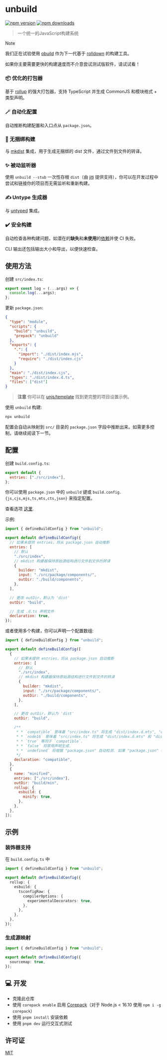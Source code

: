 # unbuild

<!-- automd:badges -->

[![npm version](https://img.shields.io/npm/v/unbuild)](https://npmjs.com/package/unbuild)
[![npm downloads](https://img.shields.io/npm/dm/unbuild)](https://npm.chart.dev/unbuild)

<!-- /automd -->

> 一个统一的JavaScript构建系统

> [!NOTE]
> 我们正在试验使用 [obuild](https://github.com/unjs/obuild) 作为下一代基于 [rolldown](https://github.com/rolldown/rolldown) 的构建工具。
>
> 如果你主要需要更快的构建速度而不介意尝试测试版软件，请试试看！

### 📦 优化的打包器

基于 [rollup](https://rollupjs.org) 的强大打包器，支持 TypeScript 并生成 CommonJS 和模块格式 + 类型声明。

### 🪄 自动化配置

自动推断构建配置和入口点从 `package.json`。

### 📁 无捆绑构建

与 [mkdist](https://github.com/unjs/mkdist) 集成，用于生成无捆绑的 dist 文件，通过文件到文件的转译。

### ✨ 被动监听器

使用 `unbuild --stub` 一次性存根 `dist`（由 [jiti](https://github.com/unjs/jiti) 提供支持），你可以在开发过程中尝试和链接你的项目而无需监听和重新构建。

### ✍ Untype 生成器

与 [untyped](https://github.com/unjs/untyped) 集成。

### ✔️ 安全构建

自动检查各种构建问题，如潜在的**缺失**和**未使用**的[依赖](https://docs.npmjs.com/cli/v7/configuring-npm/package-json#dependencies)并使 CI 失败。

CLI 输出还包括输出大小和导出，以便快速检查。

## 使用方法

创建 `src/index.ts`:

```js
export const log = (...args) => {
  console.log(...args);
};
```

更新 `package.json`:

```json
{
  "type": "module",
  "scripts": {
    "build": "unbuild",
    "prepack": "unbuild"
  },
  "exports": {
    ".": {
      "import": "./dist/index.mjs",
      "require": "./dist/index.cjs"
    }
  },
  "main": "./dist/index.cjs",
  "types": "./dist/index.d.ts",
  "files": ["dist"]
}
```

> **注意**
> 你可以在 [unjs/template](https://github.com/unjs/template) 找到更完整的项目设置示例。

使用 `unbuild` 构建:

```sh
npx unbuild
```

配置会自动从映射到 `src/` 目录的 `package.json` 字段中推断出来。如需更多控制，请继续阅读下一节。

## 配置

创建 `build.config.ts`:

```js
export default {
  entries: ["./src/index"],
};
```

你可以使用 `package.json` 中的 `unbuild` 键或 `build.config.{js,cjs,mjs,ts,mts,cts,json}` 来指定配置。

查看选项 [这里](./src/types.ts).

示例:

```js
import { defineBuildConfig } from "unbuild";

export default defineBuildConfig({
  // 如果未提供 entries，将从 package.json 自动推断
  entries: [
    // 默认
    "./src/index",
    // mkdist 构建器保持原始源结构进行文件到文件的转译
    {
      builder: "mkdist",
      input: "./src/package/components/",
      outDir: "./build/components",
    },
  ],

  // 更改 outDir，默认为 'dist'
  outDir: "build",

  // 生成 .d.ts 声明文件
  declaration: true,
});
```

或者使用多个构建，你可以声明一个配置数组:

```js
import { defineBuildConfig } from "unbuild";

export default defineBuildConfig([
  {
    // 如果未提供 entries，将从 package.json 自动推断
    entries: [
      // 默认
      "./src/index",
      // mkdist 构建器保持原始源结构进行文件到文件的转译
      {
        builder: "mkdist",
        input: "./src/package/components/",
        outDir: "./build/components",
      },
    ],

    // 更改 outDir，默认为 'dist'
    outDir: "build",

    /**
     * * `compatible` 意味着 "src/index.ts" 将生成 "dist/index.d.mts", "dist/index.d.cts" 和 "dist/index.d.ts".
     * * `node16` 意味着 "src/index.ts" 将生成 "dist/index.d.mts" 和 "dist/index.d.cts".
     * * `true` 等同于 `compatible`.
     * * `false` 将禁用声明生成.
     * * `undefined` 将根据 "package.json" 自动检测. 如果 "package.json" 有 "types" 字段，则为 `"compatible"`，否则为 `false`.
     */
    declaration: "compatible",
  },
  {
    name: "minified",
    entries: ["./src/index"],
    outDir: "build/min",
    rollup: {
      esbuild: {
        minify: true,
      },
    },
  },
]);
```

## 示例

### 装饰器支持

在 `build.config.ts` 中

```ts
import { defineBuildConfig } from "unbuild";

export default defineBuildConfig({
  rollup: {
    esbuild: {
      tsconfigRaw: {
        compilerOptions: {
          experimentalDecorators: true,
        },
      },
    },
  },
});
```

### 生成源映射

```ts
import { defineBuildConfig } from "unbuild";

export default defineBuildConfig({
  sourcemap: true,
});
```

## 💻 开发

- 克隆此仓库
- 使用 `corepack enable` 启用 [Corepack](https://github.com/nodejs/corepack)（对于 Node.js < 16.10 使用 `npm i -g corepack`）
- 使用 `pnpm install` 安装依赖
- 使用 `pnpm dev` 运行交互式测试

## 许可证

[MIT](./LICENSE)

<!-- Badges -->

[npm-version-src]: https://img.shields.io/npm/v/unbuild?style=flat-square
[npm-version-href]: https://npmjs.com/package/unbuild
[npm-downloads-src]: https://img.shields.io/npm/dm/unbuild?style=flat-square
[npm-downloads-href]: https://npmjs.com/package/unbuild
[github-actions-src]: https://img.shields.io/github/actions/workflow/status/unjs/unbuild/ci.yml?style=flat-square
[github-actions-href]: https://github.com/unjs/unbuild/actions?query=workflow%3Aci
[codecov-src]: https://img.shields.io/codecov/c/gh/unjs/unbuild/main?style=flat-square
[codecov-href]: https://codecov.io/gh/unjs/unbuild
